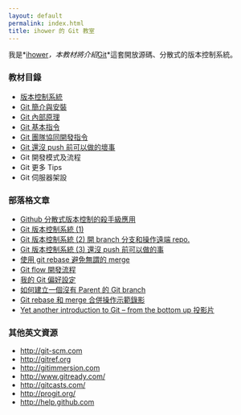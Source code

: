 ```yaml
---
layout: default
permalink: index.html
title: ihower 的 Git 教室
---
```


我是*[ihower](http://ihower.tw)*，本教材將介紹*[Git](http://git-scm.com/)*這套開放源碼、分散式的版本控制系統。

### 教材目錄

* [版本控制系統](vcs.html)
* [Git 簡介與安裝](intro.html)
* [Git 內部原理](internal.html)
* [Git 基本指令](basic.html)
* [Git 團隊協同開發指令](remote.html)
* [Git 還沒 push 前可以做的壞事](rebase.html)
* Git 開發模式及流程
* Git 更多 Tips
* Git 伺服器架設

### 部落格文章

<ul>
<li><a href="http://ihower.tw/blog/archives/1733">Github 分散式版本控制的殺手級應用</a></li>
<li><a href="http://ihower.tw/blog/archives/2591">Git 版本控制系統 (1)</a></li>
<li><a href="http://ihower.tw/blog/archives/2620">Git 版本控制系統 (2) 開 branch 分支和操作遠端 repo. </a></li>
<li><a href="http://ihower.tw/blog/archives/2622">Git 版本控制系統 (3) 還沒 push 前可以做的事</a></li>
<li><a href="http://ihower.tw/blog/archives/3843">使用 git rebase 避免無謂的 merge</a></li>
<li><a href="http://ihower.tw/blog/archives/5140">Git flow 開發流程 </a></li>
<li><a href="http://ihower.tw/blog/archives/5436">我的 Git 偏好設定</a></li>
<li><a href="http://ihower.tw/blog/archives/5691">如何建立一個沒有 Parent 的 Git branch</a></li>
<li><a href="http://ihower.tw/blog/archives/6704/">Git rebase 和 merge 合併操作示範錄影</a></li>
<li><a href="http://ihower.tw/blog/archives/7465">Yet another introduction to Git – from the bottom up 投影片</a></li>
</ul>

### 其他英文資源

<ul>
<li><a href="http://git-scm.com">http://git-scm.com</a></li>
<li><a href="http://gitref.org/">http://gitref.org</a></li>
<li><a href="http://gitimmersion.com">http://gitimmersion.com</a></li>
<li><a href="http://www.gitready.com/">http://www.gitready.com/</a></li>
<li><a href="http://gitcasts.com/">http://gitcasts.com/</a></li>
<li><a href="http://progit.org/">http://progit.org/</a></li>
<li><a href="http://help.github.com/">http://help.github.com</a></li>
</ul>